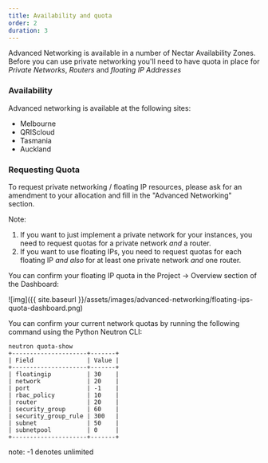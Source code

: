 ```yaml
---
title: Availability and quota
order: 2
duration: 3
---
```



Advanced Networking is available in a number of Nectar Availability Zones. Before you can use private networking you'll need to have quota in place for *Private Networks*, *Routers* and *floating IP Addresses*
### Availability

Advanced networking is available at the following sites:

- Melbourne
- QRIScloud
- Tasmania
- Auckland

### Requesting Quota

To request private networking / floating IP resources, please ask for an amendment to your allocation and fill in the "Advanced Networking" section.

Note:

1. If you want to just implement a private network for your instances, you need to request quotas for a private network *and* a router.
2. If you want to use floating IPs, you need to request quotas for each floating IP *and also* for at least one private network *and* one router.

You can confirm your floating IP quota in the Project -> Overview section of the Dashboard:

![img]({{ site.baseurl }}/assets/images/advanced-networking/floating-ips-quota-dashboard.png) 

You can confirm your current network quotas by running the following command using the Python Neutron CLI:

```console
neutron quota-show
+---------------------+-------+
| Field               | Value |
+---------------------+-------+
| floatingip          | 30    |
| network             | 20    |
| port                | -1    |
| rbac_policy         | 10    |
| router              | 20    |
| security_group      | 60    |
| security_group_rule | 300   |
| subnet              | 50    |
| subnetpool          | 0     |
+---------------------+-------+
```

note: -1 denotes unlimited


